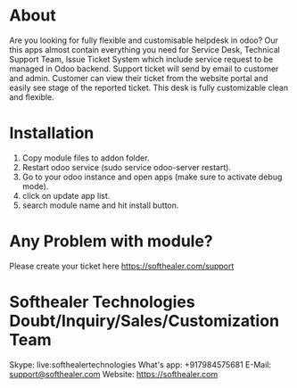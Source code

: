 About
============
Are you looking for fully flexible and customisable helpdesk in odoo? Our this apps almost contain everything you need for Service Desk, Technical Support Team, Issue Ticket System which include service request to be managed in Odoo backend. Support ticket will send by email to customer and admin. Customer can view their ticket from the website portal and easily see stage of the reported ticket. This desk is fully customizable clean and flexible.

Installation
============
1) Copy module files to addon folder.
2) Restart odoo service (sudo service odoo-server restart).
3) Go to your odoo instance and open apps (make sure to activate debug mode).
4) click on update app list.
5) search module name and hit install button.

Any Problem with module?
=====================================
Please create your ticket here https://softhealer.com/support

Softhealer Technologies Doubt/Inquiry/Sales/Customization Team
=====================================
Skype: live:softhealertechnologies
What's app: +917984575681
E-Mail: support@softhealer.com
Website: https://softhealer.com
